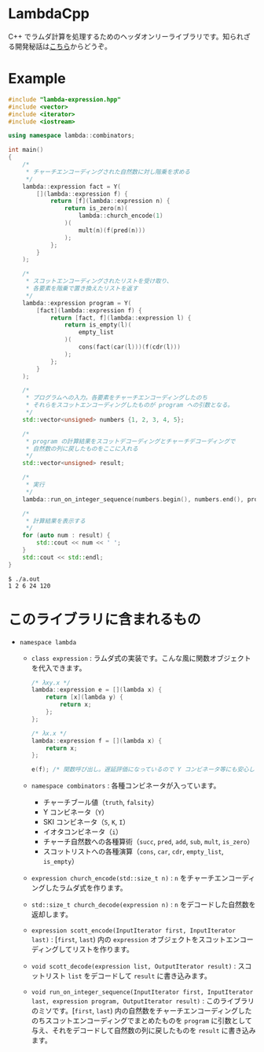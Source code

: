 # LambdaCpp
C++ でラムダ計算を処理するためのヘッダオンリーライブラリです。知られざる開発秘話は[こちら](https://qiita.com/reika727/items/61ec7889f2a238112772)からどうぞ。

# Example
```c++
#include "lambda-expression.hpp"
#include <vector>
#include <iterator>
#include <iostream>

using namespace lambda::combinators;

int main()
{
    /*
     * チャーチエンコーディングされた自然数に対し階乗を求める
     */
    lambda::expression fact = Y(
        [](lambda::expression f) {
            return [f](lambda::expression n) {
                return is_zero(n)(
                    lambda::church_encode(1)
                )(
                    mult(n)(f(pred(n)))
                );
            };
        }
    );

    /*
     * スコットエンコーディングされたリストを受け取り、
     * 各要素を階乗で置き換えたリストを返す
     */
    lambda::expression program = Y(
        [fact](lambda::expression f) {
            return [fact, f](lambda::expression l) {
                return is_empty(l)(
                    empty_list
                )(
                    cons(fact(car(l)))(f(cdr(l)))
                );
            };
        }
    );

    /*
     * プログラムへの入力。各要素をチャーチエンコーディングしたのち
     * それらをスコットエンコーディングしたものが program への引数となる。
     */
    std::vector<unsigned> numbers {1, 2, 3, 4, 5};

    /*
     * program の計算結果をスコットデコーディングとチャーチデコーディングで
     * 自然数の列に戻したものをここに入れる
     */
    std::vector<unsigned> result;

    /*
     * 実行
     */
    lambda::run_on_integer_sequence(numbers.begin(), numbers.end(), program, std::back_inserter(result));

    /*
     * 計算結果を表示する
     */
    for (auto num : result) {
        std::cout << num << ' ';
    }
    std::cout << std::endl;
}
```

```shell
$ ./a.out
1 2 6 24 120
```

# このライブラリに含まれるもの
- `namespace lambda`
  - `class expression` : ラムダ式の実装です。こんな風に関数オブジェクトを代入できます。

    ```c++
    /* λxy.x */
    lambda::expression e = [](lambda x) {
        return [x](lambda y) {
            return x;
        };
    };

    /* λx.x */
    lambda::expression f = [](lambda x) {
        return x;
    };

    e(f); /* 関数呼び出し。遅延評価になっているので Y コンビネータ等にも安心して渡せます。 */
    ```

  - `namespace combinators` : 各種コンビネータが入っています。
    - チャーチブール値（`truth`, `falsity`）
    - Y コンビネータ（`Y`）
    - SKI コンビネータ（`S`, `K`, `I`）
    - イオタコンビネータ（`i`）
    - チャーチ自然数への各種算術（`succ`, `pred`, `add`, `sub`, `mult`, `is_zero`）
    - スコットリストへの各種演算（`cons`, `car`, `cdr`, `empty_list`, `is_empty`）
  - `expression church_encode(std::size_t n)` : `n` をチャーチエンコーディングしたラムダ式を作ります。
  - `std::size_t church_decode(expression n)` : `n` をデコードした自然数を返却します。
  - `expression scott_encode(InputIterator first, InputIterator last)` : [`first`, `last`) 内の `expression` オブジェクトをスコットエンコーディングしてリストを作ります。
  - `void scott_decode(expression list, OutputIterator result)` : スコットリスト `list` をデコードして `result` に書き込みます。
  - `void run_on_integer_sequence(InputIterator first, InputIterator last, expression program, OutputIterator result)` : このライブラリのミソです。[`first`, `last`) 内の自然数をチャーチエンコーディングしたのちスコットエンコーディングでまとめたものを `program` に引数として与え、それをデコードして自然数の列に戻したものを `result` に書き込みます。
